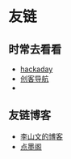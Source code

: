 # 友链
## 时常去看看

- [hackaday](https://hackaday.com/)
- [创客导航](https://mc.dfrobot.com.cn/links/)
- []()

## 友链博客

- [李山文的博客](https://lishanwen.cn/)
- [点墨阁](https://blog.zzy-ac.top/)
